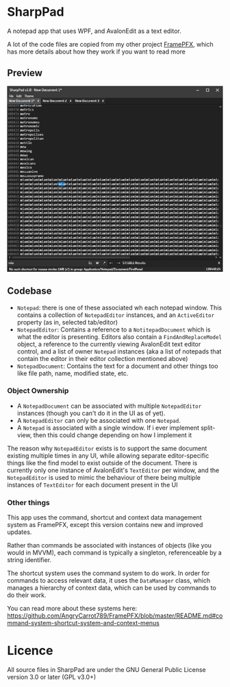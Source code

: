 # SharpPad
A notepad app that uses WPF, and AvalonEdit as a text editor.

A lot of the code files are copied from my other project [FramePFX](https://github.com/AngryCarrot789/FramePFX), which
has more details about how they work if you want to read more

## Preview
![](SharpPad_2024-03-17_17.42.06.png)

## Codebase
- `Notepad`: there is one of these associated wh each notepad window. This contains a collection of `NotepadEditor` instances, and an `ActiveEditor` property (as in, selected tab/editor)
- `NotepadEditor`: Contains a reference to a `NotitepadDocument` which is what the editor is presenting. Editors also contain a `FindAndReplaceModel` object, a reference to the currently 
  viewing AvalonEdit text editor control, and a list of owner `Notepad` instances (aka a list of notepads that contain the editor in their editor collection mentioned above)
- `NotepadDocument`: Contains the text for a document and other things too like file path, name, modified state, etc.

### Object Ownership
- A `NotepadDocument` can be associated with multiple `NotepadEditor` instances (though you can't do it in the UI as of yet).
- A `NotepadEditor` can only be associated with one `Notepad`.
- A `Notepad` is associated with a single window. If i ever implement split-view, then this could change depending on how I implement it

The reason why `NotepadEditor` exists is to support the same document existing multiple times in any UI, while allowing separate editor-specific things 
like the find model to exist outside of the document. There is currently only one instance of AvalonEdit's `TextEditor` per window, and the `NotepadEditor` 
is used to mimic the behaviour of there being multiple instances of `TextEditor` for each document present in the UI 

### Other things
This app uses the command, shortcut and context data management system as FramePFX, except this version contains new and improved updates.

Rather than commands be associated with instances of objects (like you would in MVVM), each command is typically a singleton, referenceable by a string identifier.

The shortcut system uses the command system to do work. In order for commands to access relevant data, it uses the `DataManager` class, which manages a hierarchy of 
context data, which can be used by commands to do their work.

You can read more about these systems here: https://github.com/AngryCarrot789/FramePFX/blob/master/README.md#command-system-shortcut-system-and-context-menus

# Licence
All source files in SharpPad are under the GNU General Public License version 3.0 or later (GPL v3.0+)

